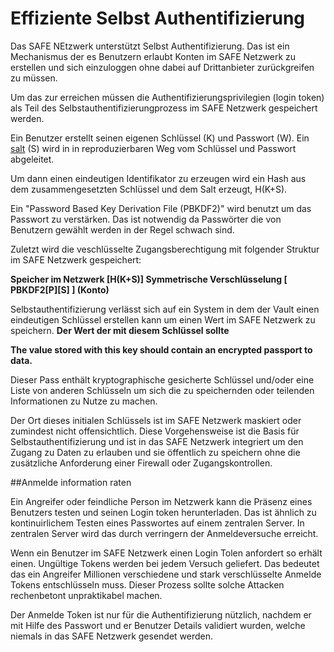 # Effiziente Selbst Authentifizierung

Das SAFE NEtzwerk unterstützt Selbst Authentifizierung. Das ist ein Mechanismus der es Benutzern erlaubt Konten im SAFE Netzwerk zu erstellen und sich einzuloggen ohne dabei auf Drittanbieter zurückgreifen zu müssen.

Um das zur erreichen müssen die Authentifizierungsprivilegien (login token) als Teil des Selbstauthentifizierungprozess im SAFE Netzwerk gespeichert werden.

Ein Benutzer erstellt seinen eigenen Schlüssel (K) und Passwort (W). Ein
[salt](https://de.wikipedia.org/wiki/Salt_%28Kryptologie%29) (S) wird in in reproduzierbaren Weg vom Schlüssel und Passwort abgeleitet.

Um dann einen eindeutigen Identifikator zu erzeugen wird ein Hash aus dem zusammengesetzten Schlüssel und dem Salt erzeugt, H(K+S).

Ein "Password Based Key Derivation File (PBKDF2)" wird benutzt um das Passwort zu verstärken. Das ist notwendig da Passwörter die von Benutzern gewählt werden in der Regel schwach sind.

Zuletzt wird die veschlüsselte Zugangsberechtigung mit folgender Struktur im SAFE Netzwerk gespeichert:


**Speicher im Netzwerk [H(K+S)] Symmetrische Verschlüsselung [ PBKDF2[P][S] ] (Konto)**

Selbstauthentifizierung verlässt sich auf ein System in dem der Vault einen eindeutigen Schlüssel erstellen kann um einen Wert im SAFE Netzwerk zu speichern. **Der Wert der mit diesem Schlüssel sollte**

**The value stored with this key should contain an encrypted passport to data.**

Dieser Pass enthält kryptographische gesicherte Schlüssel und/oder eine Liste von anderen Schlüsseln um sich die zu speichernden oder teilenden Informationen zu Nutze zu machen.

Der Ort dieses initialen Schlüssels ist im SAFE Netzwerk maskiert oder zumindest nicht offensichtlich. Diese Vorgehensweise ist die Basis für Selbstauthentifizierung und ist in das SAFE Netzwerk integriert um den Zugang zu Daten zu erlauben und sie öffentlich zu speichern ohne die zusätzliche Anforderung einer Firewall oder Zugangskontrollen.

##Anmelde information raten

Ein Angreifer oder feindliche Person im Netzwerk kann die Präsenz eines Benutzers testen und seinen Login token herunterladen. Das ist ähnlich zu kontinuirlichem Testen eines Passwortes auf einem zentralen Server. In zentralen Server wird das durch verringern der Anmeldeversuche erreicht.

Wenn ein Benutzer im SAFE Netzwerk einen Login Tolen anfordert so erhält einen. Ungültige Tokens werden bei jedem Versuch geliefert. Das bedeutet das ein Angreifer Millionen verschiedene und stark verschlüsselte Anmelde Tokens
entschlüsseln muss. Dieser Prozess sollte solche Attacken rechenbetont unpraktikabel machen.

Der Anmelde Token ist nur für die Authentifizierung nützlich, nachdem er mit Hilfe des Passwort und er Benutzer Details validiert wurden, welche niemals in das SAFE Netzwerk gesendet werden.
